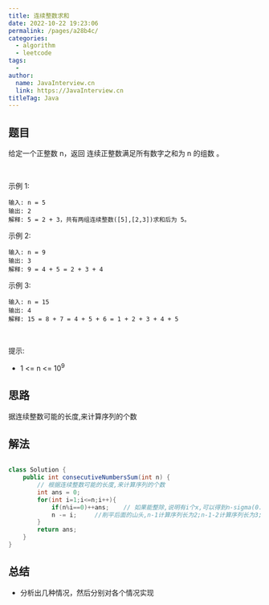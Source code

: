 ```yaml
---
title: 连续整数求和
date: 2022-10-22 19:23:06
permalink: /pages/a28b4c/
categories:
  - algorithm
  - leetcode
tags:
  - 
author: 
  name: JavaInterview.cn
  link: https://JavaInterview.cn
titleTag: Java
---
```


## 题目

给定一个正整数 n，返回 连续正整数满足所有数字之和为 n 的组数 。 

 

示例 1:

    输入: n = 5
    输出: 2
    解释: 5 = 2 + 3，共有两组连续整数([5],[2,3])求和后为 5。
示例 2:

    输入: n = 9
    输出: 3
    解释: 9 = 4 + 5 = 2 + 3 + 4
示例 3:

    输入: n = 15
    输出: 4
    解释: 15 = 8 + 7 = 4 + 5 + 6 = 1 + 2 + 3 + 4 + 5
 

提示:

- 1 <= n <= 10<sup>9​​​​​​​</sup>

## 思路

据连续整数可能的长度,来计算序列的个数

## 解法
```java

class Solution {
    public int consecutiveNumbersSum(int n) {
        // 根据连续整数可能的长度,来计算序列的个数
        int ans = 0;
        for(int i=1;i<=n;i++){
            if(n%i==0)++ans;    // 如果能整除,说明有i个x,可以得到n-sigma(0...i-1)
            n -= i;     //削平后面的山头,n-1计算序列长为2;n-1-2计算序列长为3;n-1-2-3计算序列长为4;
        }
        return ans;
    }
}
```

## 总结

- 分析出几种情况，然后分别对各个情况实现 
